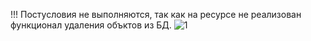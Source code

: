 !!! Постусловия не выполняются, так как на ресурсе не реализован функционал удаления объктов из БД.
![1](https://github.com/user-attachments/assets/ee5e85ac-6735-49fa-ba2d-4404cf7940cf)
